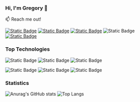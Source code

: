 ### Hi, I'm Gregory 👋

:mailbox: Reach me out!

[![Static Badge](https://img.shields.io/badge/Telegram-%2326A5E4?logo=telegram&labelColor=%23fff&link=https%3A%2F%2Ft.me%2Fsemenovgorg)](https://t.me/semenovgorg)
[![Static Badge](https://img.shields.io/badge/Facebook-%230866FF?logo=facebook&labelColor=%230866FF&link=https%3A%2F%2Fwww.facebook.com%2Fprofile.php%3Fid%3D100059340843068)](https://www.facebook.com/profile.php?id=100059340843068)
[![Static Badge](https://img.shields.io/badge/Email-%23EA4335?logo=gmail&labelColor=%23fff&link=semenovgrigorij57%40gmail.com)](mailto:semenovgrigorij57@gmail.com)
![Static Badge](https://img.shields.io/badge/Linkedin-%230A66C2?logo=linkedin&labelColor=%230A66C2)
[![Static Badge](https://img.shields.io/badge/Whatsapp-%2325D366?logo=whatsapp&labelColor=%23fff&link=https%3A%2F%2Fapi.whatsapp.com%2Fsend%3Fphone%3D0993944809)](https://api.whatsapp.com/send?phone=0993944809)


### Top Technologies

![Static Badge](https://img.shields.io/badge/HTML5-%23E34F26?logo=html5&labelColor=%23000&link=https%3A%2F%2Fapi.whatsapp.com%2Fsend%3Fphone%3D0993944809)
![Static Badge](https://img.shields.io/badge/CSS3-%231572B6?logo=css3&labelColor=%23000)
![Static Badge](https://img.shields.io/badge/WORDPRESS-%2321759B?logo=wordpress&labelColor=%23000)


![Static Badge](https://img.shields.io/badge/JAVASCRIPT-%23F7DF1E?logo=javascript&labelColor=%23000)
![Static Badge](https://img.shields.io/badge/NODE.JS-%235FA04E?logo=nodedotjs&labelColor=%23000)
![Static Badge](https://img.shields.io/badge/PHP-%23777BB4?logo=php&labelColor=%23000&link=https%3A%2F%2Fapi.whatsapp.com%2Fsend%3Fphone%3D0993944809)





### Statistics

![Anurag's GitHub stats](https://github-readme-stats.vercel.app/api?username=semenovgrigorij&show_icons=true&theme=transparent)
![Top Langs](https://github-readme-stats.vercel.app/api/top-langs/?username=semenovgrigorij&layout=compact)



